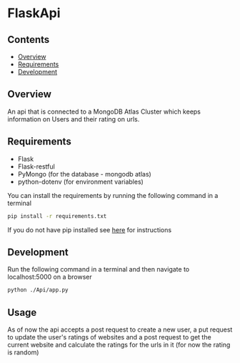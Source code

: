 # FlaskApi

## Contents

- [Overview](#overview)
- [Requirements](#requirements)
- [Development](#development)

## Overview

An api that is connected to a MongoDB Atlas Cluster which keeps information on Users and their rating on urls.

## Requirements

- Flask
- Flask-restful
- PyMongo (for the database - mongodb atlas)
- python-dotenv (for environment variables)

You can install the requirements by running the following command in a terminal

```bash
pip install -r requirements.txt
```

If you do not have pip installed see [here](https://pip.pypa.io/en/stable/installation/) for instructions

## Development

Run the following command in a terminal and then navigate to localhost:5000 on a browser

```bash
python ./Api/app.py
```

## Usage

As of now the api accepts a post request to create a new user, a put request to update the user's ratings of websites and a post request to get the current website and calculate the ratings for the urls in it (for now the rating is random)
